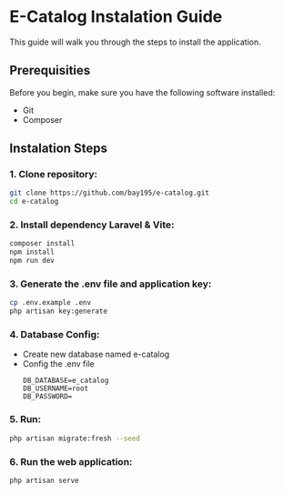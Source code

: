 # E-Catalog Instalation Guide
This guide will walk you through the steps to install the application.
## Prerequisities
Before you begin, make sure you have the following software installed:
- Git
- Composer
## Instalation Steps
### 1. Clone repository:
```bash
git clone https://github.com/bay195/e-catalog.git
cd e-catalog
```
### 2. Install dependency Laravel & Vite:
```bash
composer install
npm install
npm run dev
```
### 3. Generate the .env file and application key:
```bash
cp .env.example .env
php artisan key:generate
```
### 4. Database Config:
- Create new database named e-catalog
- Config the .env file
  ```env
  DB_DATABASE=e_catalog
  DB_USERNAME=root
  DB_PASSWORD=
  ```
### 5. Run:
```bash
php artisan migrate:fresh --seed
```
### 6. Run the web application:
```bash
php artisan serve
```

   
